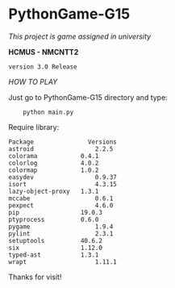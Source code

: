 # PythonGame-G15


_This project is game assigned in university_ 

**HCMUS - NMCNTT2**

`version 3.0 Release`

_HOW TO PLAY_
    
   Just go to PythonGame-G15 directory and type: 
   
        python main.py

   Require library:
   
    Package               Versions
    astroid                 2.2.5
    colorama	        0.4.1
    colorlog	        4.0.2	
    colormap	        1.0.2	
    easydev	                0.9.37	
    isort	                4.3.15	
    lazy-object-proxy	1.3.1	
    mccabe	                0.6.1	
    pexpect	                4.6.0	
    pip	                19.0.3	
    ptyprocess	        0.6.0	
    pygame	                1.9.4	
    pylint	                2.3.1	
    setuptools	        40.6.2	
    six	                1.12.0	
    typed-ast	        1.3.1	
    wrapt	                1.11.1	
 
 Thanks for visit!